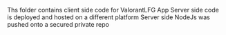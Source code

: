 Ths folder contains client side code for ValorantLFG App
Server side code is deployed and hosted on a different platform
Server side NodeJs was pushed onto a secured  private repo
